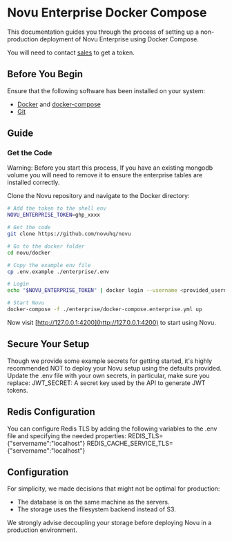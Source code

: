 # Novu Enterprise Docker Compose

This documentation guides you through the process of setting up a non-production deployment of Novu Enterprise using Docker Compose.

You will need to contact [sales](https://notify.novu.co/meetings/ryannovu/30minutes) to get a token.

## Before You Begin

Ensure that the following software has been installed on your system:

- [Docker](https://docs.docker.com/engine/install/) and [docker-compose](https://docs.docker.com/compose/install/)
- [Git](https://git-scm.com/downloads)

## Guide

### Get the Code

Warning: Before you start this process, If you have an existing mongodb volume you will need to remove it to 
ensure the enterprise tables are installed correctly.

Clone the Novu repository and navigate to the Docker directory:

```sh
# Add the token to the shell env
NOVU_ENTERPRISE_TOKEN=ghp_xxxx

# Get the code
git clone https://github.com/novuhq/novu

# Go to the docker folder
cd novu/docker

# Copy the example env file
cp .env.example ./enterprise/.env

# Login
echo "$NOVU_ENTERPRISE_TOKEN" | docker login --username <provided_username> --password-stdin

# Start Novu
docker-compose -f ./enterprise/docker-compose.enterprise.yml up
```

Now visit [http://127.0.0.1:4200](http://127.0.0.1:4200) to start using Novu.

## Secure Your Setup
Though we provide some example secrets for getting started, it's highly recommended NOT to deploy your Novu setup using the defaults provided.
Update the .env file with your own secrets, in particular, make sure you replace:
JWT_SECRET: A secret key used by the API to generate JWT tokens.

## Redis Configuration
You can configure Redis TLS by adding the following variables to the .env file and specifying the needed properties:
REDIS_TLS={"servername":"localhost"}
REDIS_CACHE_SERVICE_TLS={"servername":"localhost"}

## Configuration
For simplicity, we made decisions that might not be optimal for production:
- The database is on the same machine as the servers.
- The storage uses the filesystem backend instead of S3.

We strongly advise decoupling your storage before deploying Novu in a production environment.
